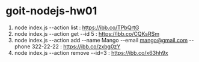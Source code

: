 # goit-nodejs-hw01

1. node index.js --action list : https://ibb.co/TPbQrtG
2. node index.js --action get --id 5 : https://ibb.co/CQKsRSm
3. node index.js --action add --name Mango --email mango@gmail.com --phone
   322-22-22 : https://ibb.co/zxbg0zY
4. node index.js --action remove --id=3 : https://ibb.co/x63hh9x
